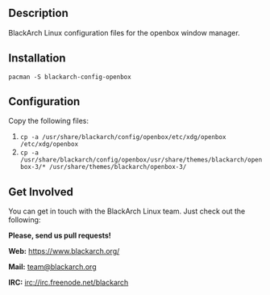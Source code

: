 ## Description

BlackArch Linux configuration files for the openbox window manager.

## Installation

`pacman -S blackarch-config-openbox`

## Configuration

Copy the following files:

1. `cp -a /usr/share/blackarch/config/openbox/etc/xdg/openbox /etc/xdg/openbox`
2. `cp -a /usr/share/blackarch/config/openbox/usr/share/themes/blackarch/openbox-3/* /usr/share/themes/blackarch/openbox-3/`

## Get Involved

You can get in touch with the BlackArch Linux team. Just check out the following:

**Please, send us pull requests!**

**Web:** https://www.blackarch.org/

**Mail:** team@blackarch.org

**IRC:** [irc://irc.freenode.net/blackarch](irc://irc.freenode.net/blackarch)
